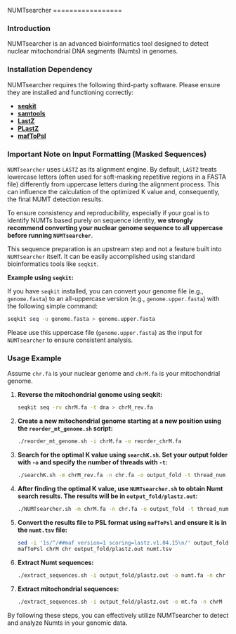 NUMTsearcher
\=================

### Introduction

NUMTsearcher is an advanced bioinformatics tool designed to detect nuclear mitochondrial DNA segments (Numts) in genomes.

### Installation Dependency

NUMTsearcher requires the following third-party software. Please ensure they are installed and functioning correctly:
- **[seqkit](https://github.com/shenwei356/seqkit)**
- **[samtools](https://github.com/samtools/samtools)**
- **[LastZ](https://github.com/lastz/lastz)**
- **[PLastZ](https://github.com/AntoineHo/PLastZ)**
- **[mafToPsl](https://hgdownload.cse.ucsc.edu/admin/exe/linux.x86_64/mafToPsl)**

### Important Note on Input Formatting (Masked Sequences)

`NUMTsearcher` uses `LASTZ` as its alignment engine. By default, `LASTZ` treats lowercase letters (often used for soft-masking repetitive regions in a FASTA file) differently from uppercase letters during the alignment process. This can influence the calculation of the optimized K value and, consequently, the final NUMT detection results.

To ensure consistency and reproducibility, especially if your goal is to identify NUMTs based purely on sequence identity, **we strongly recommend converting your nuclear genome sequence to all uppercase before running `NUMTsearcher`**.

This sequence preparation is an upstream step and not a feature built into `NUMTsearcher` itself. It can be easily accomplished using standard bioinformatics tools like `seqkit`.

**Example using `seqkit`:**

If you have `seqkit` installed, you can convert your genome file (e.g., `genome.fasta`) to an all-uppercase version (e.g., `genome.upper.fasta`) with the following simple command:

```bash
seqkit seq -u genome.fasta > genome.upper.fasta
```

Please use this uppercase file (`genome.upper.fasta`) as the input for `NUMTsearcher` to ensure consistent analysis.

### Usage Example

Assume `chr.fa` is your nuclear genome and `chrM.fa` is your mitochondrial genome.

1. **Reverse the mitochondrial genome using seqkit:**

    ```bash
    seqkit seq -rv chrM.fa -t dna > chrM_rev.fa
    ```

2. **Create a new mitochondrial genome starting at a new position using the `reorder_mt_genome.sh` script:**

    ```bash
    ./reorder_mt_genome.sh -i chrM.fa -o reorder_chrM.fa
    ```

3. **Search for the optimal K value using `searchK.sh`. Set your output folder with `-o` and specify the number of threads with `-t`:**

    ```bash
    ./searchK.sh -m chrM_rev.fa -n chr.fa -o output_fold -t thread_num
    ```

4. **After finding the optimal K value, use `NUMTsearcher.sh` to obtain Numt search results. The results will be in `output_fold/plastz.out`:**

    ```bash
    ./NUMTsearcher.sh -m chrM.fa -n chr.fa -o output_fold -t thread_num -k k_value
    ```

5. **Convert the results file to PSL format using `mafToPsl` and ensure it is in the `numt.tsv` file:**

    ```bash
    sed -i '1s/^/##maf version=1 scoring=lastz.v1.04.15\n/' output_fold/plastz.out
    mafToPsl chrM chr output_fold/plastz.out numt.tsv
    ```

6. **Extract Numt sequences:**

    ```bash
    ./extract_sequences.sh -i output_fold/plastz.out -o numt.fa -n chr
    ```

7. **Extract mitochondrial sequences:**

    ```bash
    ./extract_sequences.sh -i output_fold/plastz.out -o mt.fa -n chrM
    ```

By following these steps, you can effectively utilize NUMTsearcher to detect and analyze Numts in your genomic data.